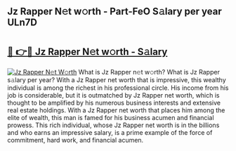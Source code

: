 ## Jz Rapper N𝚎t w𝚘rth - Part-FeO S𝚊lary per year ULn7D

# <h2><a href="http://gc44bcf.nevu.top/?p=Jz+Rapper">🔗 👉🔴 Jz Rapper N𝚎t w𝚘rth - S𝚊lary</a></h2>

[![Jz Rapper N𝚎t W𝚘rth](https://i.imgur.com/Oavwk0R.jpeg)](http://gc44bcf.nevu.top/?p=Jz+Rapper)
What is Jz Rapper n𝚎t w𝚘rth? What is Jz Rapper s𝚊lary per year?
With a Jz Rapper net worth that is impressive, this wealthy individual is among the richest in his professional circle. His income from his job is considerable, but it is outmatched by Jz Rapper net worth, which is thought to be amplified by his numerous business interests and extensive real estate holdings. With a Jz Rapper net worth that places him among the elite of wealth, this man is famed for his business acumen and financial prowess. This rich individual, whose Jz Rapper net worth is in the billions and who earns an impressive salary, is a prime example of the force of commitment, hard work, and financial acumen.
